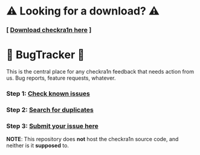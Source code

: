 # ⚠️ Looking for a download? ⚠️

### \[ [Download checkra1n here](https://checkra1n.com) \]

# 🐞 BugTracker 🐞

This is the central place for any checkra1n feedback that needs action from us. Bug reports, feature requests, whatever.

### Step 1: [Check known issues](https://github.com/checkra1n/BugTracker/issues/1)
### Step 2: [Search for duplicates](https://github.com/checkra1n/BugTracker/issues)
### Step 3: [Submit your issue here](https://github.com/checkra1n/BugTracker/issues/new/choose)

**NOTE**: This repository does **not** host the checkra1n source code, and neither is it **supposed** to.
